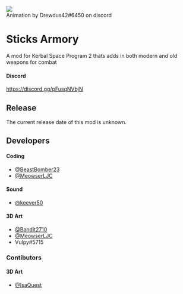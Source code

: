 ![](https://raw.githubusercontent.com/BeastBomber23/Sticks-Arsenal/main/assets/banner.gif)
<br />Animation by Drewdus42#6450 on discord
# Sticks Armory

A mod for Kerbal Space Program 2 thats adds in both modern and old weapons for combat

#### Discord
https://discord.gg/pFusqNVbjN

## Release
The current release date of this mod is unknown.

## Developers
#### Coding
- [@BeastBomber23](https://www.github.com/BeastBomber23)
- [@MeowserLJC](https://www.github.com/MeowserLJC)
#### Sound
- [@keever50](https://www.github.com/keever50)
#### 3D Art
- [@Bandit2710](https://www.github.com/Bandit2710)
- [@MeowserLJC](https://www.github.com/MeowserLJC)
- Vulpy#5715

### Contibutors
#### 3D Art
- [@IsaQuest](https://forum.kerbalspaceprogram.com/index.php?/profile/207767-isaquest/)
